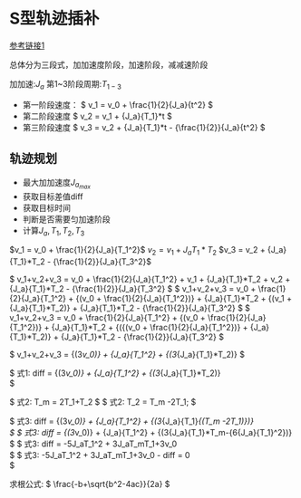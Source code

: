 # S型轨迹插补

[参考链接1](https://blog.csdn.net/u010632165/article/details/104951091)

总体分为三段式，加加速度阶段，加速阶段，减减速阶段

加加速:$J_a$
第1~3阶段周期:$T_{1-3}$

- 第一阶段速度：
$
v_1 = v_0 + \frac{1}{2}{J_a}{t^2}
$
- 第二阶段速度
$
v_2 = v_1 + {J_a}{T_1}*t
$
- 第三阶段速度
$
v_3 = v_2 + {J_a}{T_1}*t - {\frac{1}{2}}{J_a}{t^2}
$

## 轨迹规划
- 最大加加速度$J_{a_{max}}$
- 获取目标差值diff
- 获取目标时间
- 判断是否需要匀加速阶段
- 计算$J_a,T_1,T_2,T_3$


$v_1 = v_0 + \frac{1}{2}{J_a}{T_1^2}$
$v_2 = v_1 + {J_a}{T_1}*T_2$
$v_3 = v_2 + {J_a}{T_1}*T_2 - {\frac{1}{2}}{J_a}{T_3^2}$

$
v_1+v_2+v_3 = v_0 + \frac{1}{2}{J_a}{T_1^2} + v_1 + {J_a}{T_1}*T_2 + v_2 + {J_a}{T_1}*T_2 - {\frac{1}{2}}{J_a}{T_3^2}
$
$
v_1+v_2+v_3 = v_0 + \frac{1}{2}{J_a}{T_1^2} + {(v_0 + \frac{1}{2}{J_a}{T_1^2})} + {J_a}{T_1}*T_2 + {(v_1 + {J_a}{T_1}*T_2)} + {J_a}{T_1}*T_2 - {\frac{1}{2}}{J_a}{T_3^2}
$
$
v_1+v_2+v_3 = v_0 + \frac{1}{2}{J_a}{T_1^2} + {(v_0 + \frac{1}{2}{J_a}{T_1^2})} + {J_a}{T_1}*T_2 + {({(v_0 + \frac{1}{2}{J_a}{T_1^2})} + {J_a}{T_1}*T_2)} + {J_a}{T_1}*T_2 - {\frac{1}{2}}{J_a}{T_3^2}
$

$
v_1+v_2+v_3 = {(3*v_0)} + {J_a}{T_1^2} + {(3*{J_a}{T_1}*T_2)}
$

$
式1:
diff = {(3*v_0)} + {J_a}{T_1^2} + {(3*{J_a}{T_1}*T_2)}  
$

$
式2:
T_m = 2T_1+T_2
$
$
式2:
T_2 = T_m -2T_1;
$

$
式3:
diff = {(3*v_0)} + {J_a}{T_1^2} + {(3*{J_a}{T_1}*{(T_m -2T_1)})}  
$
$
式3:
diff = {(3*v_0)} + {J_a}{T_1^2} + {(3{J_a}{T_1}*T_m-{6{J_a}{T_1}^2})}  
$
$
式3:
diff = -5J_aT_1^2 + 3J_aT_mT_1+3v_0  
$
$
式3:
-5J_aT_1^2 + 3J_aT_mT_1+3v_0 - diff = 0  
$

求根公式:
$
\frac{-b+\sqrt{b^2-4ac}}{2a}
$

